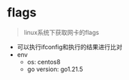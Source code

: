 # flags
> linux系统下获取网卡的flags
- 可以执行ifconfig和执行的结果进行比对
- env
  - os: centos8
  - go version: go1.21.5
